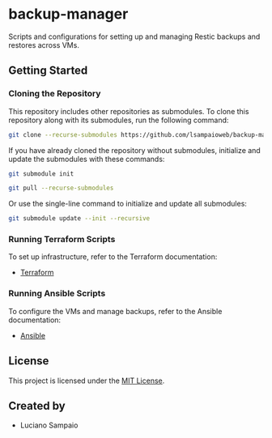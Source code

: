 # backup-manager

Scripts and configurations for setting up and managing Restic backups and restores across VMs.

## Getting Started

### Cloning the Repository

This repository includes other repositories as submodules. To clone this repository along with its submodules, run the following command:

```bash
git clone --recurse-submodules https://github.com/lsampaioweb/backup-manager.git
```

If you have already cloned the repository without submodules, initialize and update the submodules with these commands:

```bash
git submodule init

git pull --recurse-submodules
```

Or use the single-line command to initialize and update all submodules:

```bash
git submodule update --init --recursive
```

### Running Terraform Scripts

To set up infrastructure, refer to the Terraform documentation:

- [Terraform](terraform/README.md "Terraform")

### Running Ansible Scripts

To configure the VMs and manage backups, refer to the Ansible documentation:

- [Ansible](ansible/README.md "Ansible")

## License

This project is licensed under the [MIT License](LICENSE "MIT License").

## Created by

- Luciano Sampaio
